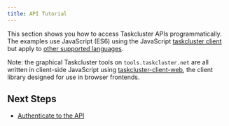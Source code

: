 ```yaml
---
title: API Tutorial
---
```


This section shows you how to access Taskcluster APIs programmatically.  The
examples use JavaScript (ES6) using the JavaScript [taskcluster
client](https://github.com/taskcluster/taskcluster-client) but apply to
[other supported languages](/docs/manual/using/integration/libraries).

Note: the graphical Taskcluster tools on `tools.taskcluster.net` are all
written in client-side JavaScript using
[taskcluster-client-web](https://github.com/taskcluster/taskcluster-client-web),
the client library designed for use in browser frontends.

## Next Steps

- [Authenticate to the API](authenticate)
